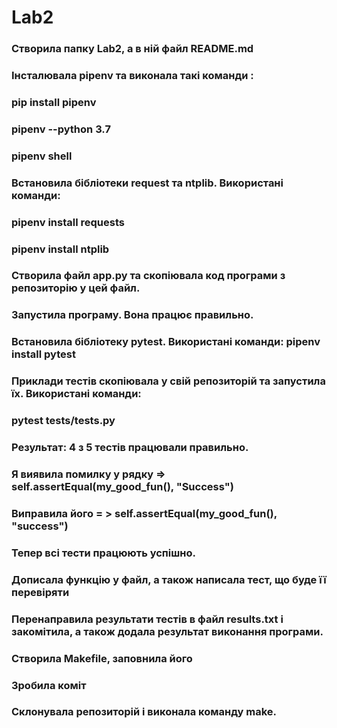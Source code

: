 # Lab2

### Створила папку Lab2, а в ній файл README.md
### Інсталювала pipenv та виконала такі команди : 
### pip install pipenv
### pipenv --python 3.7
### pipenv shell
### Встановила бібліотеки request та  ntplib. Використані команди: 
### pipenv install requests
### pipenv install ntplib
### Створила файл app.py та скопіювала код програми з репозиторію у цей файл.
### Запустила програму. Вона працює правильно.
### Встановила бібліотеку pytest. Використані команди: pipenv install pytest
### Приклади тестів скопіювала у свій репозиторій та запустила їх. Використані команди:
### pytest tests/tests.py

### Результат: 4 з 5 тестів працювали правильно.
### Я виявила помилку у рядку => self.assertEqual(my_good_fun(), "Success")
### Виправила його = > self.assertEqual(my_good_fun(), "success")
### Тепер всі тести працюють успішно.
### Дописала функцію у файл, а також написала тест, що буде її перевіряти
### Перенаправила результати тестів в файл results.txt і закомітила, а також додала результат виконання програми.
### Створила Makefile, заповнила його
### Зробила коміт
### Склонувала репозиторій і виконала команду make.
